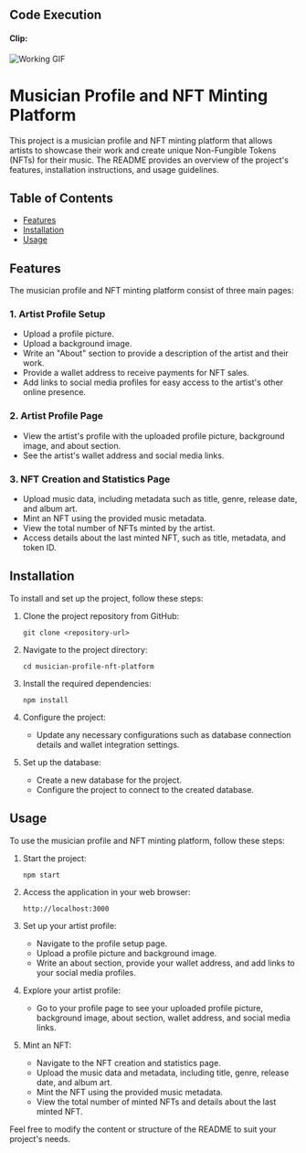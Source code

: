 ## Code Execution
#### Clip:
![Working GIF](https://github.com/Aryamanraj/musicNFTReactApp/blob/master/working_clip.gif)

# Musician Profile and NFT Minting Platform

This project is a musician profile and NFT minting platform that allows artists to showcase their work and create unique Non-Fungible Tokens (NFTs) for their music. The README provides an overview of the project's features, installation instructions, and usage guidelines.

## Table of Contents
- [Features](#features)
- [Installation](#installation)
- [Usage](#usage)

## Features
The musician profile and NFT minting platform consist of three main pages:

### 1. Artist Profile Setup
- Upload a profile picture.
- Upload a background image.
- Write an "About" section to provide a description of the artist and their work.
- Provide a wallet address to receive payments for NFT sales.
- Add links to social media profiles for easy access to the artist's other online presence.

### 2. Artist Profile Page
- View the artist's profile with the uploaded profile picture, background image, and about section.
- See the artist's wallet address and social media links.

### 3. NFT Creation and Statistics Page
- Upload music data, including metadata such as title, genre, release date, and album art.
- Mint an NFT using the provided music metadata.
- View the total number of NFTs minted by the artist.
- Access details about the last minted NFT, such as title, metadata, and token ID.

## Installation
To install and set up the project, follow these steps:

1. Clone the project repository from GitHub:
   ```
   git clone <repository-url>
   ```

2. Navigate to the project directory:
   ```
   cd musician-profile-nft-platform
   ```

3. Install the required dependencies:
   ```
   npm install
   ```

4. Configure the project:
   - Update any necessary configurations such as database connection details and wallet integration settings.

5. Set up the database:
   - Create a new database for the project.
   - Configure the project to connect to the created database.

## Usage
To use the musician profile and NFT minting platform, follow these steps:

1. Start the project:
   ```
   npm start
   ```

2. Access the application in your web browser:
   ```
   http://localhost:3000
   ```

3. Set up your artist profile:
   - Navigate to the profile setup page.
   - Upload a profile picture and background image.
   - Write an about section, provide your wallet address, and add links to your social media profiles.

4. Explore your artist profile:
   - Go to your profile page to see your uploaded profile picture, background image, about section, wallet address, and social media links.

5. Mint an NFT:
   - Navigate to the NFT creation and statistics page.
   - Upload the music data and metadata, including title, genre, release date, and album art.
   - Mint the NFT using the provided music metadata.
   - View the total number of minted NFTs and details about the last minted NFT.


Feel free to modify the content or structure of the README to suit your project's needs.
